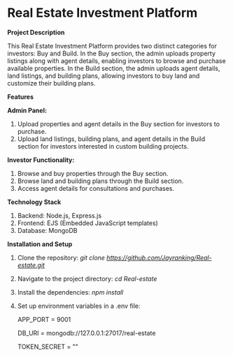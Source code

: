 # Real Estate Investment Platform

**Project Description**

This Real Estate Investment Platform provides two distinct categories for investors: Buy and Build. In the Buy section, the admin uploads property listings along with agent details, enabling investors to browse and purchase available properties. In the Build section, the admin uploads agent details, land listings, and building plans, allowing investors to buy land and customize their building plans.

**Features**

**Admin Panel:**

1. Upload properties and agent details in the Buy section for investors to purchase.
2. Upload land listings, building plans, and agent details in the Build section for investors interested in custom building projects.

**Investor Functionality:**

1. Browse and buy properties through the Buy section.
2. Browse land and building plans through the Build section.
3. Access agent details for consultations and purchases.

**Technology Stack**

1. Backend: Node.js, Express.js
2. Frontend: EJS (Embedded JavaScript templates)
3. Database: MongoDB

**Installation and Setup**

1. Clone the repository: *git clone https://github.com/Jayranking/Real-estate.git*
2. Navigate to the project directory: *cd Real-estate*
3. Install the dependencies: *npm install*
4. Set up environment variables in a .env file:
   
    APP_PORT = 9001
    
    DB_URI = mongodb://127.0.0.1:27017/real-estate
    
    TOKEN_SECRET = ""






